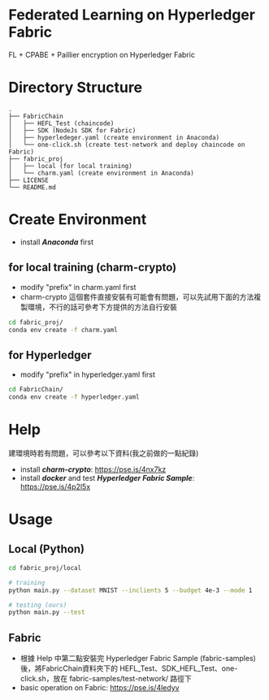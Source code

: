 # Federated Learning on Hyperledger Fabric
FL + CPABE + Paillier encryption on Hyperledger Fabric

# Directory Structure  
```
.  
├── FabricChain  
│   ├── HEFL_Test (chaincode)  
│   ├── SDK (NodeJs SDK for Fabric)  
│   ├── hyperledeger.yaml (create environment in Anaconda)  
│   └── one-click.sh (create test-network and deploy chaincode on Fabric)    
├── fabric_proj  
│   ├── local (for local training) 
│   └── charm.yaml (create environment in Anaconda)    
├── LICENSE  
└── README.md  
```

# Create Environment
- install ***Anaconda*** first

## for local training (charm-crypto)
- modify "prefix" in charm.yaml first 
- charm-crypto 這個套件直接安裝有可能會有問題，可以先試用下面的方法複製環境，不行的話可參考下方提供的方法自行安裝

```bash
cd fabric_proj/
conda env create -f charm.yaml 
```

## for Hyperledger
- modify "prefix" in hyperledger.yaml first

```bash
cd FabricChain/
conda env create -f hyperledger.yaml 
```
# Help
建環境時若有問題，可以參考以下資料(我之前做的一點紀錄)

- install ***charm-crypto***: https://pse.is/4nx7kz
- install ***docker*** and test ***Hyperledger Fabric Sample***: https://pse.is/4p2l5x

# Usage
## Local  (Python)
```bash
cd fabric_proj/local

# training
python main.py --dataset MNIST --inclients 5 --budget 4e-3 --mode 1

# testing (ours)
python main.py --test
```
## Fabric
- 根據 Help 中第二點安裝完 Hyperledger Fabric Sample (fabric-samples) 後，將FabricChain資料夾下的 HEFL_Test、SDK_HEFL_Test、one-click.sh，放在 fabric-samples/test-network/ 路徑下
- basic operation on Fabric: https://pse.is/4ledyv
